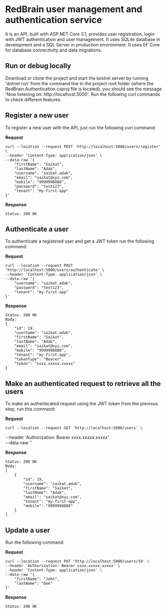 # RedBrain user management and authentication service

It is an API, built with ASP.NET Core 3.1, provides user registration, login with JWT authentication and user management. It uses SQLite database in development and a SQL Server in production environment. It uses EF Core for database connectivity and data migrations.

## Run or debug locally
Download or clone the project and start the kestrel server by running 'dotnet run' from the command line in the project root folder (where the RedBrain.Authentication.csproj file is located), you should see the message 'Now listening on: http://localhost:5000'. Run the following curl commands to check different features:

## Register a new user
To register a new user with the API, just run the following curl command:

**Request**

    curl --location --request POST 'http://localhost:5000/users/register' \
    --header 'Content-Type: application/json' \
    --data-raw '{
        "firstName": "Saikat",
        "lastName": "Adak",
        "username": "saikat.adak",
        "email": "saikat@xyz.com",
        "mobile": "9999998888",
        "password": "test123",
        "tenant": "my-first-app"
    }'

**Response**

    Status: 200 OK


## Authenticate a user
To authenticate a registered user and get a JWT token run the following command:

**Request**

    curl --location --request POST 'http://localhost:5000/users/authenticate' \
    --header 'Content-Type: application/json' \
    --data-raw '{
        "username": "saikat.adak",
        "password": "test123",
        "tenant": "my-first-app"
    }'

**Response**

    Status: 200 OK
    Body:
    {
        "id": 19,
        "username": "saikat.adak",
        "firstName": "Saikat",
        "lastName": "Adak",
        "email": "saikat@xyz.com",
        "mobile": "9999998888",
        "tenant": "my-first-app",
        "tokenType": "Bearer",
        "token": "xxxx.xxxxx.xxxxx"
    }

## Make an authenticated request to retrieve all the users
To make an authenticated request using the JWT token from the previous step, run this command:

**Request**

    curl --location --request GET 'http://localhost:5000/users' \
--header 'Authorization: Bearer xxxx.xxxxx.xxxxx' \
--data-raw ''

**Response**

    Status: 200 OK
    Body:
    [
        {
            "id": 19,
            "username": "saikat.adak",
            "firstName": "Saikat",
            "lastName": "Adak",
            "email": "saikat@xyz.com",
            "tenant": "my-first-app",
            "mobile": "9999998888"
        }
    ]


## Update a user
Run the following command:

**Request**

    curl --location --request PUT 'http://localhost:5000/users/19' \
    --header 'Authorization: Bearer xxxx.xxxxx.xxxxx' \
    --header 'Content-Type: application/json' \
    --data-raw '{
        "firstName": "John",
        "lastName": "Doe"
    }'

**Response**

    Status: 200 OK
